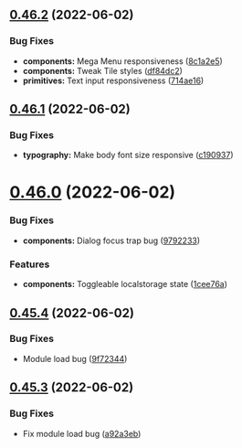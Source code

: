 ## [0.46.2](https://github.com/jacecotton/tcds/compare/v0.46.1...v0.46.2) (2022-06-02)


### Bug Fixes

* **components:** Mega Menu responsiveness ([8c1a2e5](https://github.com/jacecotton/tcds/commit/8c1a2e5221cd27aa66aa4a0d00443ed529b7f1b5))
* **components:** Tweak Tile styles ([df84dc2](https://github.com/jacecotton/tcds/commit/df84dc20f3810bd328f4317ab0db1439af6421b7))
* **primitives:** Text input responsiveness ([714ae16](https://github.com/jacecotton/tcds/commit/714ae16141f74af666438df3caeeab27af00089f))



## [0.46.1](https://github.com/jacecotton/tcds/compare/v0.46.0...v0.46.1) (2022-06-02)


### Bug Fixes

* **typography:** Make body font size responsive ([c190937](https://github.com/jacecotton/tcds/commit/c1909372097b182ea2e39bc8e4ea484bb46108ba))



# [0.46.0](https://github.com/jacecotton/tcds/compare/v0.45.4...v0.46.0) (2022-06-02)


### Bug Fixes

* **components:** Dialog focus trap bug ([9792233](https://github.com/jacecotton/tcds/commit/9792233d092132b0992637066aad88bc3ce98456))


### Features

* **components:** Toggleable localstorage state ([1cee76a](https://github.com/jacecotton/tcds/commit/1cee76a2fb0e86fa0d5508e9b35d4df7fc8073ee))



## [0.45.4](https://github.com/jacecotton/tcds/compare/v0.45.3...v0.45.4) (2022-06-02)


### Bug Fixes

* Module load bug ([9f72344](https://github.com/jacecotton/tcds/commit/9f7234486079351343b7b2b0f9401ae0dfc83d8b))



## [0.45.3](https://github.com/jacecotton/tcds/compare/v0.45.2...v0.45.3) (2022-06-02)


### Bug Fixes

* Fix module load bug ([a92a3eb](https://github.com/jacecotton/tcds/commit/a92a3eb90a6ea567a91173c61e34d196bf04d5d7))



